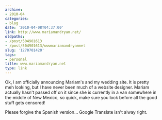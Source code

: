 ```yaml
---
archive:
- 2010-04
categories:
- blog
date: '2010-04-08T04:37:00'
link: http://www.mariamandryan.net/
oldpaths:
- /post/504901613
- /post/504901613/wwwmariamandryannet
slug: '1270701420'
tags:
- personal
title: www.mariamandryan.net
type: link
---
```


Ok, I am officially announcing Mariam's and my wedding site.  It is pretty
meh looking, but I have never been much of a website designer.  Mariam
actually hasn't passed off on it since she is currently in a van somewhere
in the middle of New Mexico, so quick, make sure you look before all the
good stuff gets censored!

Please forgive the Spanish version... Google Translate isn't alway right.

